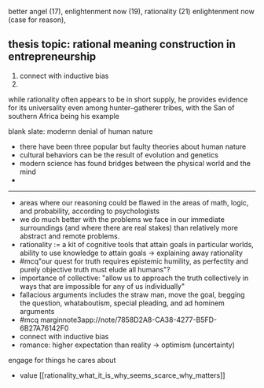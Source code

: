 
better angel (17), enlightenment now (19), rationality (21)
enlightenment now (case for reason), 

thesis topic: 
rational meaning construction in entrepreneurship
- 
1. connect with inductive bias
2. 

while rationality often appears to be in short supply, he provides evidence for its universality even among hunter–gatherer tribes, with the San of southern Africa being his example

blank slate: modernn denial of human nature
- there have been three popular but faulty theories about human nature
- cultural behaviors can be the result of evolution and genetics
- modern science has found bridges between the physical world and the mind
- 

---

- areas where our reasoning could be flawed in the areas of math, logic, and probability, according to psychologists
- we do much better with the problems we face in our immediate surroundings (and where there are real stakes) than relatively more abstract and remote problems.
- rationality := a kit of cognitive tools that attain goals in particular worlds, ability to use knowledge to attain goals -> explaining away rationality
- #mcq"our quest for truth requires epistemic humility, as perfectity and purely objective truth must elude all humans"?
- importance of collective: "allow us to approach the truth collectively in ways that are impossible for any of us individually"
- fallacious arguments includes the straw man, move the goal, begging the question, whataboutism, special pleading, and ad hominem arguments
- #mcq  marginnote3app://note/7858D2A8-CA38-4277-B5FD-6B27A76142F0
- connect with inductive bias
- romance: higher expectation than reality -> optimism (uncertainty)

engage for things he cares about
- value 
[[rationality_what_it_is_why_seems_scarce_why_matters]]
